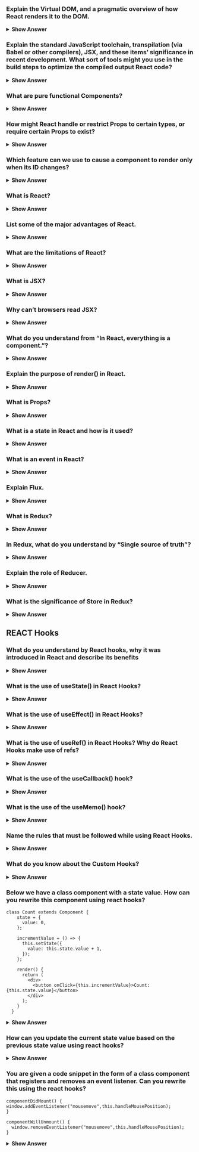 ### Explain the Virtual DOM, and a pragmatic overview of how React renders it to the DOM.
<details><summary><b>Show Answer</b></summary>
The Virtual DOM is an abstract representation of the actual DOM (Document Object Model) in memory. It was introduced to improve the performance of UI updates in web applications. The idea is to have a lightweight copy of the actual DOM, which can be modified without interacting with the browser's layout and paint engines, and then to apply the minimum necessary changes to the actual DOM.

When React renders a component, it creates a Virtual DOM representation of that component. This Virtual DOM is a tree-like structure of JavaScript objects and has the same structure as the actual DOM. However, it is much faster to manipulate since it is just a plain JavaScript object.

Once the Virtual DOM is created, React compares it to the previous version of the Virtual DOM to determine what changes need to be made. It then calculates the minimum number of changes required to update the actual DOM and applies those changes.

React uses a process called "reconciliation" to compare the current and previous versions of the Virtual DOM. It determines which parts of the Virtual DOM have changed and need to be updated in the actual DOM. This process is efficient because it only updates the parts of the actual DOM that have changed, rather than re-rendering the entire page.

Finally, React updates the actual DOM based on the changes it has calculated, resulting in the updated UI.

Overall, React's use of the Virtual DOM is a powerful technique that can significantly improve the performance of web applications. By creating a lightweight representation of the DOM and intelligently updating only the parts that need to be changed, React allows for fast and efficient updates to the user interface, leading to a smoother and more responsive user experience.
</details>

### Explain the standard JavaScript toolchain, transpilation (via Babel or other compilers), JSX, and these items’ significance in recent development. What sort of tools might you use in the build steps to optimize the  compiled output React code?
<details><summary><b>Show Answer</b></summary>
The standard JavaScript toolchain includes a set of tools and technologies that enable developers to write modern, maintainable, and efficient JavaScript code. The toolchain typically includes a code editor, a package manager, a module bundler, a task runner, and a testing framework.

Transpilation is the process of converting code written in one version of JavaScript into another version that is compatible with the target environment. For example, if a developer writes code using features of the latest ECMAScript version, but the target environment only supports an older version, the code needs to be transpiled to the older version to be executed correctly.

Babel is a popular transpiler used in the JavaScript toolchain. It can convert code written in the latest version of JavaScript (ES6+) to an older version (ES5), which is compatible with most modern browsers. Babel also supports JSX, a syntax extension for JavaScript that allows developers to write HTML-like code in their JavaScript components.

JSX is a syntax extension for JavaScript used in the development of React applications. It allows developers to write HTML-like code in their JavaScript components, making it easier to create complex UIs. When compiled, JSX code is transformed into plain JavaScript code that is compatible with the browser.

In recent years, the JavaScript toolchain and transpilation have become essential in modern web development. They allow developers to write code using the latest JavaScript features, without worrying about compatibility issues with older browsers. Additionally, the use of JSX in React has made it easier for developers to create complex UIs and maintain them over time.

In the build steps to optimize compiled React code, developers may use tools such as:

- Minification: Removes unnecessary code, whitespace, and comments to reduce file size.
- Compression: Compresses files to reduce their size even further.
- Tree shaking: Removes unused code from the final bundle.
- Code splitting: Divides the code into smaller chunks to improve load times.
- Cache busting: Generates unique file names to ensure that the latest version of the code is always loaded.
- Static analysis: Identifies potential issues with the code before it is compiled, improving its quality and performance.

By using these tools, developers can optimize the performance of their React applications and ensure that they are fast, efficient, and scalable.
</details>

### What are pure functional Components?
<details><summary><b>Show Answer</b></summary>
Pure functional components, also known as stateless components, are a type of component in React that are defined as pure functions. They receive input data as props and return a single output element.

Pure functional components do not have internal state or lifecycle methods, and they rely entirely on the props that are passed to them. They are therefore considered to be "pure" because they do not have side effects or modify any external state.

One of the key benefits of pure functional components is that they are simpler and easier to reason about than class components, which have state and lifecycle methods. Because they do not have internal state, they are less prone to bugs and easier to test.

Another benefit of pure functional components is that they are more performant than class components, especially when used in conjunction with other React features such as memoization and the Context API. Because they do not have internal state, React can optimize the rendering process by avoiding unnecessary re-renders.

Pure functional components are widely used in modern React applications, especially for simple components that do not require state or lifecycle methods. They are also commonly used in conjunction with higher-order components (HOCs) and render props to create more complex component compositions.
</details>

### How might React handle or restrict Props to certain types, or require certain Props to exist?
<details><summary><b>Show Answer</b></summary>
React provides a mechanism for handling and restricting props to certain types and requiring certain props to exist through prop validation. Prop validation is a feature in React that allows developers to define the types of props that a component expects to receive, as well as whether certain props are required or optional.

To use prop validation in a React component, developers can define a static propTypes object on the component class. This object contains key-value pairs, where the keys are the names of the props and the values are objects that define the type and other validation requirements for the prop.

For example, the following code defines a Button component that expects a text prop of type string and a onClick prop of type function. The text prop is marked as required, while the onClick prop is marked as optional:

```
import PropTypes from 'prop-types';

class Button extends React.Component {
  static propTypes = {
    text: PropTypes.string.isRequired,
    onClick: PropTypes.func,
  };

  render() {
    const { text, onClick } = this.props;
    return <button onClick={onClick}>{text}</button>;
  }
}
```
In this example, if the text prop is not provided or is not of type string, React will log a warning in the console. If the onClick prop is not provided or is not of type function, React will not log a warning because it is marked as optional.

Prop validation is a powerful feature that can help catch bugs and improve the robustness of React components. However, it is important to note that prop validation is only intended as a development aid and should not be relied on for production code.
</details>

### Which feature can we use to cause a component to render only when its ID changes?
<details><summary><b>Show Answer</b></summary>
In React, we can use the key prop to cause a component to render only when its ID changes. The key prop is a special prop in React that helps the framework identify which components have changed and need to be re-rendered.

By default, when a component re-renders, React will update the existing instance of the component in the DOM. However, if the key prop of the component changes, React will treat it as a new component and create a new instance in the DOM. This can be useful for optimizing performance, especially when rendering large lists of components.

For example, let's say we have a list of items, each with a unique ID, and we want to render a separate component for each item. We can assign the ID of each item as the key prop of its corresponding component, like this:

```
function ItemList({ items }) {
  return (
    <ul>
      {items.map(item => (
        <Item key={item.id} item={item} />
      ))}
    </ul>
  );
}

function Item({ item }) {
  return <li>{item.name}</li>;
}
```

In this example, the ItemList component receives an array of items, each with a unique id. The ItemList component maps over the items array and renders a separate Item component for each item, passing the item as a prop. The key prop of each Item component is set to the ID of the corresponding item.

If the ID of an item changes, React will treat it as a new component and create a new instance in the DOM. This can help avoid unnecessary re-renders of other components in the list, improving performance.
</details>

### What is React?
<details><summary><b>Show Answer</b></summary>
React is a popular JavaScript library for building user interfaces. It was developed by Facebook and was released as an open-source project in 2013. React allows developers to build reusable UI components and provides a declarative way to manage the state of these components.

React uses a virtual DOM (Document Object Model) to efficiently update the user interface. When the state of a component changes, React compares the current version of the virtual DOM with the previous version, and updates only the parts of the real DOM that have changed. This approach reduces the number of DOM manipulations needed, improving performance and making the user interface more responsive.

React is often used in conjunction with other libraries and frameworks, such as Redux for managing application state and React Router for handling client-side routing. React also has a large and active community, with many third-party packages and tools available for extending and enhancing its functionality.
</details>

### List some of the major advantages of React.
<details><summary><b>Show Answer</b></summary>
Some major advantages of using React include:

- Component-Based Architecture: React uses a component-based architecture that allows developers to build complex UIs from small, reusable pieces of code. This approach makes it easy to create and maintain large-scale applications.

- Virtual DOM: React uses a virtual DOM to update the UI efficiently. This approach minimizes the number of changes to the actual DOM, which can be slow and resource-intensive. With React, changes to the UI are made to the virtual DOM, and then React determines the most efficient way to update the actual DOM.

- Declarative Programming: React uses a declarative programming approach that makes it easier to reason about the application logic. Instead of manipulating the DOM directly, developers can simply define what they want the UI to look like in response to state changes.

- Large and Active Community: React has a large and active community of developers, which means that there are many resources available for learning and problem-solving. There are also many third-party packages and tools available for extending and enhancing the functionality of React.

- High Performance: React is designed to be fast and efficient. The use of the virtual DOM and the ability to render on the server-side help to improve performance and reduce page load times.

- SEO-Friendly: With the ability to render on the server-side, React applications can be made more SEO-friendly. By providing pre-rendered HTML to search engines, React can improve the discoverability of web pages.
</details>

### What are the limitations of React?
<details><summary><b>Show Answer</b></summary>
While React is a powerful and popular tool for building web applications, it does have some limitations. Some of the limitations of React include:

- Steep Learning Curve: React has a relatively steep learning curve, especially for developers who are new to web development or who are not familiar with JavaScript. Developers must learn how to use JSX, component lifecycle methods, and other concepts specific to React.

- Lack of Opinionated Structure: React is a library, not a framework, which means that it does not provide a set of rules or a structure for organizing code. Developers must make decisions about how to structure their code, which can lead to inconsistencies across projects.

- Boilerplate Code: React requires a lot of boilerplate code, especially for setting up a new project. Developers must manually configure tools like Babel and Webpack to transpile and bundle their code.

- Limited Functionality: React is primarily focused on the view layer of an application, which means that it has limited functionality for handling other aspects of an application, such as routing or state management. Developers may need to use additional libraries or frameworks to handle these tasks.

- Poor Accessibility Support: React does not have built-in support for accessibility features, such as screen readers or keyboard navigation. Developers must manually add accessibility features to their components.

- Large Bundle Size: Depending on the complexity of the application and the number of third-party libraries used, a React application can have a large bundle size, which can impact page load times and performance.
</details>

### What is JSX?
<details><summary><b>Show Answer</b></summary>
JSX stands for JavaScript XML. It is a syntax extension for JavaScript that allows developers to write HTML-like code in their JavaScript files. JSX is used in React to create and manipulate the component's structure and content.

With JSX, developers can write HTML-like syntax within their JavaScript code. This syntax is then compiled by a tool like Babel into plain JavaScript that can be executed by the browser. JSX allows developers to write more expressive and concise code, making it easier to reason about and maintain.

Here is an example of JSX code:

```
const element = <h1>Hello, world!</h1>;
```

This code creates a new h1 element with the text "Hello, world!" and assigns it to the element variable. Behind the scenes, this code is transformed into plain JavaScript using the React.createElement() function, like so:

```
const element = React.createElement('h1', null, 'Hello, world!');
```
JSX also allows developers to pass in dynamic data to their components using curly braces {}. For example:

```
const name = 'John';
const element = <h1>Hello, {name}!</h1>;
```

This code creates a new h1 element with the text "Hello, John!" by using the name variable inside the curly braces.
</details>

### Why can’t browsers read JSX?
<details><summary><b>Show Answer</b></summary>
Browsers cannot read JSX because it is not valid JavaScript syntax. JSX is a syntax extension for JavaScript that allows developers to write HTML-like code in their JavaScript files.

JSX is not a standard language feature and is not recognized by web browsers. Therefore, JSX code needs to be transformed into plain JavaScript using a tool like Babel before it can be executed by the browser.

Babel converts JSX code into plain JavaScript that can be executed by the browser. The resulting JavaScript code uses the React.createElement() function to create elements and components, rather than the JSX syntax. This process is known as transpiling, and it is a common practice in modern web development.
</details>

### What do you understand from “In React, everything is a component.”?
<details><summary><b>Show Answer</b></summary>
The phrase "In React, everything is a component" means that in a React application, every piece of the user interface is represented by a component. A component is a modular, reusable piece of code that represents a part of the UI, and it can be composed with other components to create complex UIs.

Components can be thought of as building blocks for a React application. They can be simple, such as a button or an input field, or complex, such as a form or a table. Components can also contain other components, allowing developers to build complex UIs from smaller, reusable pieces.

By making everything a component, React encourages a modular, declarative programming style that makes it easier to reason about the code and maintain large applications. Components can be easily tested and reused, which can save developers a lot of time and effort in the long run.

Overall, the "In React, everything is a component" philosophy is a key aspect of React's design and has helped to make it a popular choice for building complex user interfaces on the web.
</details>

### Explain the purpose of render() in React.
<details><summary><b>Show Answer</b></summary>
The render() method is a fundamental method in React components that determines what gets displayed on the screen. In React, components are responsible for rendering the user interface, and the render() method is the function that actually generates the HTML output.

When a component is rendered, the render() method is called to generate a virtual representation of the component's UI based on its current state and props. This virtual representation is known as the Virtual DOM, and it is a lightweight, in-memory representation of the actual DOM that React uses to efficiently update the real DOM.

The render() method must return a single root element that represents the component's output. This element can be a plain HTML element, a React component, or a fragment. The render() method should not modify the component's state or props directly. Instead, it should be a pure function that generates the same output for the same input.

When the component's state or props change, React will call the render() method again to generate a new virtual representation of the component's UI, and will compare it to the previous version to determine what needs to be updated in the real DOM.

Overall, the render() method is a key part of React's architecture and plays a critical role in efficiently rendering complex UIs on the web.
</details>

### What is Props?
<details><summary><b>Show Answer</b></summary>
In React, props is short for "properties", and it is a way to pass data from a parent component to a child component. props are essentially read-only data that can be accessed by a component and used to customize its behavior or appearance.

Props are defined as an object passed as an argument to a component, and they are accessible within the component as this.props (for class components) or simply props (for functional components).

For example, let's say we have a Person component that renders a person's name and age, and we want to render two instances of this component with different data:

```
function Person(props) {
  return (
    <div>
      <h1>{props.name}</h1>
      <p>Age: {props.age}</p>
    </div>
  );
}

ReactDOM.render(
  <div>
    <Person name="John Doe" age="30" />
    <Person name="Jane Smith" age="25" />
  </div>,
  document.getElementById('root')
);
```

In this example, we pass two sets of props to the Person component, each with a name and age property. Within the Person component, we can access these props and use them to render the person's name and age.

Props are useful for creating reusable components that can be customized for different use cases. They allow for a flexible and modular approach to building UIs in React.
</details>

### What is a state in React and how is it used?
<details><summary><b>Show Answer</b></summary>
In React, state is a JavaScript object that represents the current state of a component. It is used to manage the internal data and dynamic UI rendering of a component, allowing the component to respond to user interactions, server responses, or other events.

Unlike props, state is private to a component and can be changed over time using the setState() method. When state is updated, React re-renders the component and any child components that depend on that state, updating the UI to reflect the new state.

To define and use state in a component, you need to initialize it in the constructor:

```
class MyComponent extends React.Component {
  constructor(props) {
    super(props);
    this.state = {
      count: 0
    };
  }
  render() {
    return (
      <div>
        <p>Count: {this.state.count}</p>
        <button onClick={() => this.setState({count: this.state.count + 1})}>
          Click me
        </button>
      </div>
    );
  }
}
```

In this example, state is initialized with a count property set to zero. The render() method uses the current value of state.count to display the count in a p element, and a button element with an onClick handler that updates the state when clicked, incrementing the count value by one.

Note that you should never modify the state object directly, instead use setState() method to update it in a safe way. React will then trigger a re-render of the component, and any child components that depend on that state.

Using state in combination with props allows for creating dynamic and interactive UIs in React.
</details>

### What is an event in React?
<details><summary><b>Show Answer</b></summary>
In React, an event is a trigger that occurs when a user interacts with an element in the UI, such as clicking a button, hovering over an element, or typing into an input field. Events are used to handle user input and initiate an action in response to the user's action. In React, events are handled using event handlers, which are functions that are executed when an event is triggered. Event handlers are passed as props to components and can be defined either as class methods or as arrow functions within the component code.
</details>

### Explain Flux.
<details><summary><b>Show Answer</b></summary>
Flux is an application architecture used in React applications to manage data flow and state management. It was developed by Facebook and is often used alongside React, but it can be used with other view libraries as well.

At its core, Flux is a unidirectional data flow pattern that ensures predictable state changes and improves application maintainability. In the Flux pattern, data flows in one direction, from the view layer to the data layer, and is updated only through a set of predefined actions. This helps avoid situations where data can be updated from multiple sources, leading to unpredictable changes in application state.

The key components of a Flux application are:

- Actions: These are payloads of data that are dispatched by the view layer to the dispatcher. Actions describe a user's interaction with the application and contain the data needed to update the application state.

- Dispatcher: This is the central hub of the Flux pattern, responsible for receiving actions and dispatching them to registered callbacks. The dispatcher maintains a list of callbacks, and when an action is dispatched, it invokes all the registered callbacks with the action.

- Stores: These are responsible for holding the application state and implementing the business logic for handling actions. When a store receives an action from the dispatcher, it updates its state and notifies any registered views of the state change.

- Views: These are the components that render the UI based on the application state. When a store updates its state, it notifies the views of the change, which in turn re-renders the affected components.

By enforcing a unidirectional data flow and separating concerns between the view and data layers, Flux provides a clean and maintainable architecture for building scalable React applications.
</details>

### What is Redux?
<details><summary><b>Show Answer</b></summary>
Redux is a predictable state container for JavaScript applications, especially those with a lot of data changing over time. It provides a way to manage and update the state of an application in a predictable way, making it easier to develop and maintain complex user interfaces. Redux works by creating a central store that holds the entire state of the application, which can only be modified by dispatching actions. Actions are plain JavaScript objects that describe what happened in the application, such as a user clicking a button or data being received from a server. Reducers are pure functions that take the current state and an action, and return a new state. The store then uses the reducers to update the state and notify any subscribers that the state has changed. With Redux, it is possible to implement features like time-travel debugging and undo/redo functionality, making it a powerful tool for building complex applications.
</details>

### In Redux, what do you understand by “Single source of truth”?
<details><summary><b>Show Answer</b></summary>
"Single source of truth" is a principle in Redux that refers to the idea that the state of an entire application should be stored in a single plain JavaScript object, called the store. The store serves as the single source of truth for the entire application, and it should contain all of the data that the components in the application need to render correctly. This makes it easy to manage and maintain the state of an application, as all updates to the state go through a single place. In addition, the store makes it easy to debug the application, as it provides a single point to inspect the state of the application and trace any changes that are made to it. By following the principle of single source of truth, Redux helps to ensure that an application's state is consistent and predictable, making it easier to reason about and maintain.
</details>

### Explain the role of Reducer.
<details><summary><b>Show Answer</b></summary>
In Redux, a reducer is a pure function that takes the current state and an action as its arguments, and returns a new state based on the action. The reducer is responsible for handling updates to the state of the application, and it is the only part of the Redux architecture that is allowed to modify the state.

When an action is dispatched, it is passed to the reducer, which examines the action's type property and decides how to update the state based on the type of action. The reducer then returns a new state object that reflects the changes made by the action. It is important to note that the reducer must be a pure function, meaning that it must not modify the original state object or any other data outside of its own scope.

Reducers are typically combined together to create a root reducer, which represents the overall state of the application. The root reducer is then passed to the Redux store, where it is used to update the state in response to actions dispatched by the application.

Overall, the reducer is a critical part of the Redux architecture, as it provides a way to manage and update the state of an application in a predictable and consistent manner. By following the rules of pure functions and single source of truth, Redux's reducer helps to ensure that an application's state is reliable, consistent and easy to maintain.
</details>

### What is the significance of Store in Redux?
<details><summary><b>Show Answer</b></summary>
In Redux, the Store is a central container that holds the state of an application. It is the single source of truth that holds the entire state tree of an application. The store is responsible for dispatching actions to the reducer and notifying any subscribers of state changes.

The store in Redux has three primary responsibilities:

Holding the current application state object
1. Allowing access to the state via the getState() method
2. Allowing state to be updated via the dispatch(action) method
3. The store is created using the createStore() function provided by Redux. It takes in a reducer function as an argument, which specifies how the state should be updated in response to an action.

The store can also be enhanced with middleware to add additional functionality such as logging, crash reporting, or asynchronous actions.

Overall, the store plays a critical role in Redux by providing a centralized location to store and manage the application state.
</details>

## REACT Hooks
### What do you understand by React hooks, why it was introduced in React and describe its benefits
<details><summary><b>Show Answer</b></summary>
React Hooks is a feature introduced in React that allows developers to use state and other React features without using class components. With React Hooks, developers can create functional components and use state, lifecycle methods, and other React features like a class component.
Before React Hooks, class components were the primary way of managing state and lifecycle methods in React. However, class components are often difficult to read and maintain, especially for beginners. React Hooks simplifies the process of managing state and lifecycle methods in React, making it easier to understand and use.
  
React Hooks comes with several benefits:
- Simplified code: Hooks allow you to write cleaner and more concise code. You can easily separate the concerns of your application by breaking them into smaller, reusable hooks.
- Improved performance: Hooks can be optimized for performance, making your application faster and more efficient.
- Reusability: Hooks can be used in multiple components, making it easier to reuse code and improve the maintainability of your application.
- Flexibility: Hooks can be used to manage any kind of state or side effect in your application, giving you more flexibility and control.

  In summary, React Hooks is a feature introduced in React that simplifies the process of managing state and lifecycle methods in React. It provides several benefits, including simplified code, improved performance, reusability, and flexibility.
</details>

### What is the use of useState() in React Hooks?
<details><summary><b>Show Answer</b></summary>
Sure! In React, useState() is a built-in function that allows functional components to have state, which means the ability to hold and update data over time. Before the introduction of React Hooks, class components were the only way to create stateful components.

useState() works by taking an initial value and returning an array with two elements - the first element is the current state value, and the second element is a function that can be used to update the state value. When the state value is updated using the function returned by useState(), React will automatically re-render the component to reflect the new state.

Here's an example: let's say you want to create a counter component that increases by 1 each time a button is clicked. Using useState(), you can initialize the state to 0 and create a function that increases the state by 1 when the button is clicked:
```
import React, { useState } from 'react';

function Counter() {
  const [count, setCount] = useState(0);

  function handleClick() {
    setCount(count + 1);
  }

  return (
    <div>
      <p>Count: {count}</p>
      <button onClick={handleClick}>Click me!</button>
    </div>
  );
}

export default Counter;
```
In this example, count is the state value initialized to 0, and setCount is the function that updates the state value. handleClick() is the function that calls setCount() to update the state when the button is clicked.
</details>

### What is the use of useEffect() in React Hooks?
<details><summary><b>Show Answer</b></summary>
useEffect() is a built-in function in React Hooks that allows you to run side effects in your functional components. Side effects are any actions that your component might perform outside of rendering, such as fetching data, manipulating the DOM, or subscribing to events.

In simple terms, useEffect() lets you perform certain actions after a component has rendered or re-rendered. You can use it to manage stateful logic, like fetching data from an API, updating the DOM, or subscribing to a data stream.

The function takes two arguments: a callback function and an optional array of dependencies. The callback function is the code that you want to run after a component has rendered or re-rendered. The dependencies array is an optional argument that lets you specify any values that the callback function depends on. If any of the values in the dependencies array change, the callback function will run again.

```
import React, { useState, useEffect } from 'react';

function MyComponent() {
  const [count, setCount] = useState(0);

  useEffect(() => {
    // This function will be called after every render
    console.log('Component rendered or updated');
  });

  return (
    <div>
      <p>You clicked {count} times</p>
      <button onClick={() => setCount(count + 1)}>
        Click me
      </button>
    </div>
  );
}
```
In this example, the useEffect() function is used to log a message to the console after every render. This is useful for debugging and understanding how your component is working.
</details>

### What is the use of useRef() in React Hooks? Why do React Hooks make use of refs?
<details><summary><b>Show Answer</b></summary>
useRef() is a hook function in React that returns a mutable ref object. The ref object can be used to store a reference to a DOM element or a value that persists across renders.

React Hooks make use of refs because they provide a way to access the DOM elements or other values that are not a part of the component state. Using refs can be useful in situations where we need to imperatively manipulate the DOM, for example, setting the focus on an input field or measuring the dimensions of an element.

One important difference between using refs and state is that changes to a ref object do not trigger a re-render of the component. This makes refs a useful tool for managing state that should not cause a component to re-render unnecessarily.

In summary, useRef() is a hook in React that provides a way to create a mutable ref object, which can be used to store a reference to a DOM element or other values that need to persist across renders. React Hooks make use of refs to allow components to imperatively manipulate the DOM and manage state that should not trigger a re-render.
</details>

### What is the use of the useCallback() hook?
<details><summary><b>Show Answer</b></summary>
In React, components can re-render frequently due to changes in props or state. This can be a performance issue, especially if a component re-renders unnecessarily. The useCallback() hook is used to optimize the performance of functional components by memoizing a function that is created inside the component.

When a function is memoized, it means that React will only re-create the function when its dependencies change. By wrapping a function with useCallback(), you ensure that the function is only created once, and subsequent renders will use the same function reference as long as the dependencies have not changed.

This is particularly useful when passing functions as props to child components, because it prevents unnecessary re-renders of the child components.

Overall, useCallback() is a way to optimize the performance of your React application by reducing unnecessary re-renders and memoizing functions.
</details>

### What is the use of the useMemo() hook?
<details><summary><b>Show Answer</b></summary>
The useMemo() hook is used in React to optimize the performance of your application by preventing unnecessary re-renders.

In simple terms, when you have a component that depends on some data or variables that might change frequently, every time that data changes, React re-renders the component to reflect the new state. However, sometimes re-rendering can be expensive in terms of time and resources, especially if the component is complex.

The useMemo() hook allows you to memoize the result of a function, so that it only re-executes that function if one of its dependencies has changed. This means that if the input variables to the function haven't changed, the previously computed output is returned instead of running the function again.

By using useMemo(), you can prevent unnecessary re-execution of expensive functions, and improve the performance of your application. It's particularly useful when you have a large list or table that depends on complex calculations, or when you're dealing with large amounts of data that are frequently updated.

</details>

### Name the rules that must be followed while using React Hooks.
<details><summary><b>Show Answer</b></summary>
React Hooks are a powerful feature introduced in React 16.8 that allow developers to use state and other React features in functional components. Here are some rules to keep in mind when using React Hooks:

Only call Hooks at the top level of your function or custom Hook: This means that you should only call Hooks at the top level of your function or custom Hook, and not inside loops, conditions, or nested functions. This ensures that the order of Hooks is consistent on every render.

Only call Hooks from React function components or custom Hooks: You cannot call Hooks from regular JavaScript functions, class components, or outside a React component. This is because Hooks rely on the component's lifecycle methods to work correctly.

Use the same order of Hooks on every render: React relies on the order of Hooks to be consistent on every render. If you change the order of Hooks, you might get unexpected behavior or bugs.

Don't use Hooks conditionally: Hooks should be used unconditionally in your component. Don't use them inside a condition or a switch statement, because React needs to be able to call all the Hooks on every render.

Don't use Hooks inside loops: Hooks should be used outside of loops, because React needs to be able to keep track of the state associated with each Hook.
Custom Hooks are a feature of React, a popular JavaScript library for building user interfaces. In simple terms, Custom Hooks allow developers to create reusable pieces of logic that can be shared between components.
</details>

### What do you know about the Custom Hooks?
<details><summary><b>Show Answer</b></summary>
In React, Hooks are functions that allow you to use state and other React features in functional components, which were previously only available in class components. Custom Hooks are simply functions that use other Hooks inside them and can be shared between different components in a React application.

By creating Custom Hooks, developers can extract logic from components and place it in a separate function, making it easier to reuse that logic in other parts of the application. For example, if you have some logic for fetching data from an API that you need to use in multiple components, you can create a Custom Hook that handles the API request and returns the data.

Custom Hooks can help make code more organized, reusable, and easier to maintain. They are a powerful feature of React that can help developers write cleaner and more efficient code.
</details>

### Below we have a class component with a state value. How can you rewrite this component using react hooks?
```
class Count extends Component {
    state = {
      value: 0,
    };
 
    incrementValue = () => {
      this.setState({
        value: this.state.value + 1,
      });
    };
 
    render() {
      return (
        <div>
          <button onClick={this.incrementValue}>Count:{this.state.value}</button>
        </div>
      );
    }
  }
```

<details><summary><b>Show Answer</b></summary>

```
import React, { useState } from "react";

const Count = () => {
 const [value, setvalue] = useState(0);

  return (
    <div>
      <button
        onClick={() => {
          setCount(value + 1);
        }}
      >
        Count: {value}
      </button>
    </div>
  );
}
```
  
</details>

### How can you update the current state value based on the previous state value using react hooks?
<details><summary><b>Show Answer</b></summary>
Thing is that you can update the current state value by passing the new value to the update function or by passing a callback function. The second technique is safe to use. Below, is the code for updating the current state value based on the previous state.
```import React, { useState } from "react";

const Count = () => {
 const [value, setValue] = useState(0);

 const increment= () => {
   setCount((prevValue) => {
     return prevValue + 1;
   });
 };

 const decrement = () => {
   setCount((prevValue) => {
     return prevValue - 1;
   });
 };

 return (
   <div>
     <strong>Count: {value}</strong>
     <button onClick={increment}>Increment</button>
     <button onClick={decrement}>Decrement</button>
   </div>
 );
}
```

</details>

### You are given a code snippet in the form of a class component that registers and removes an event listener. Can you rewrite this using the react hooks?
```
componentDidMount() {
window.addEventListener("mousemove",this.handleMousePosition);
}

componentWillUnmount() {
  window.removeEventListener("mousemove",this.handleMousePosition);
}
```
<details><summary><b>Show Answer</b></summary>
The react-hook version of the code is shown below,
```
useEffect(() => {
   window.addEventListener("mousemove", handleMousePosition);

   return () => {
    window.removeEventListener("mousemove",handleMousePosition);
   };
}, []);
```
</details>
